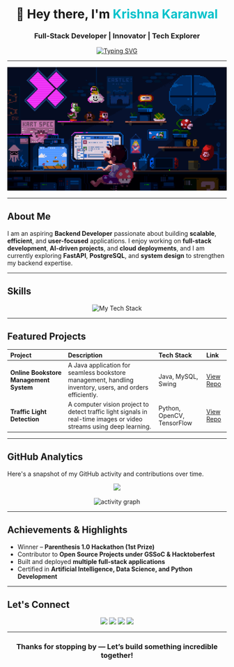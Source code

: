 <!-- HEADER -->
<h1 align="center">👋 Hey there, I'm <span style="color:#00C2CB;">Krishna Karanwal</span></h1>
<h3 align="center"> Full-Stack Developer | Innovator | Tech Explorer</h3>

<p align="center">
  <a href="https://github.com/KrishnaKaranwal21">
    <img src="https://readme-typing-svg.herokuapp.com?font=Fira+Code&weight=600&pause=1000&color=00C2CB&center=true&vCenter=true&width=500&lines=Welcome+to+my+GitHub!!;Coding+the+future,+one+line+at+a+time.;Turning+ideas+into+impactful+solutions!;Let's+build+something+extraordinary+" alt="Typing SVG" />
  </a>
</p>

---

<p align="center">
  <img src="https://github.com/KrishnaKaranwal21/KrishnaKaranwal21/blob/main/Animation.gif" alt="Profile Animation" />
</p>

---

## About Me

I am an aspiring **Backend Developer** passionate about building **scalable**, **efficient**, and **user-focused** applications. I enjoy working on **full-stack development**, **AI-driven projects**, and **cloud deployments**, and I am currently exploring **FastAPI**, **PostgreSQL**, and **system design** to strengthen my backend expertise.


---

## Skills

<p align="center">
  <img src="https://skillicons.dev/icons?i=python,cpp,django,c,java,html,css,js,react,tailwind,flask,mysql,fastapi,nodejs,express,postgresql,mongodb,firebase,git,github,vscode,figma,vercel"
       alt="My Tech Stack" />
</p>


---

## Featured Projects

| Project | Description | Tech Stack | Link |
|:--------|:-----------|:-----------|:-----|
| **Online Bookstore Management System** | A Java application for seamless bookstore management, handling inventory, users, and orders efficiently. | Java, MySQL, Swing | [View Repo](https://github.com/KrishnaKaranwal21/Online-Bookstore-Management-System-JAVA) |
| **Traffic Light Detection** | A computer vision project to detect traffic light signals in real-time images or video streams using deep learning. | Python, OpenCV, TensorFlow | [View Repo](https://github.com/KrishnaKaranwal21/traffic-light-detection) |


---

## GitHub Analytics


Here's a snapshot of my GitHub activity and contributions over time.

<p align="center">
  <img src="https://github-readme-stats.vercel.app/api?username=KrishnaKaranwal21&show_icons=true&theme=tokyonight&hide_border=true&count_private=true" height="210" />
</p>

<p align="center">
  <img src="https://github-readme-activity-graph.vercel.app/graph?username=KrishnaKaranwal21&theme=tokyo-night" alt="activity graph" />
</p>

---

## Achievements & Highlights

- Winner – **Parenthesis 1.0 Hackathon (1st Prize)**  
- Contributor to **Open Source Projects under GSSoC & Hacktoberfest**
- Built and deployed **multiple full-stack applications**  
- Certified in **Artificial Intelligence, Data Science, and Python Development**

---

## Let's Connect

<p align="center">
  <a href="mailto:krishnakaranwal@gmail.com"><img src="https://img.shields.io/badge/Gmail-D14836?style=for-the-badge&logo=gmail&logoColor=white" /></a>
  <a href="https://www.linkedin.com/in/krishna-karanwal-kk"><img src="https://img.shields.io/badge/LinkedIn-0A66C2?style=for-the-badge&logo=linkedin&logoColor=white" /></a>
  <a href="https://x.com/KaranwalKr14633"><img src="https://img.shields.io/badge/Twitter-1DA1F2?style=for-the-badge&logo=x&logoColor=white" /></a>
  <a href="https://KrishnaKaranwal21.github.io"><img src="https://img.shields.io/badge/Portfolio-000000?style=for-the-badge&logo=react&logoColor=white" /></a>
</p>

---

<h3 align="center">Thanks for stopping by — Let’s build something incredible together!</h3>
